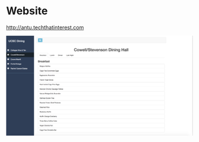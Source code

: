 # Website
http://antu.techthatinterest.com

![main](https://github.com/shafihaque7/Website/blob/master/Screen%20Shot%202018-04-05%20at%2011.14.43%20AM.png)
